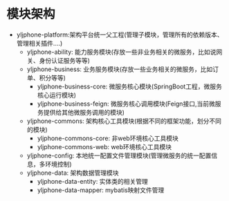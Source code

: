 # 模块架构
* yljphone-platform:架构平台统一父工程(管理子模块，管理所有的依赖版本、管理相关插件....)
    * yljphone-ability: 能力服务模块(存放一些非业务相关的微服务，比如说网关、身份认证服务等等)
    * yljphone-business: 业务服务模块(存放一些业务相关的微服务，比如订单、积分等等)
        * yljphone-business-core: 微服务核心模块(SpringBoot工程，微服务核心运行模块)
        * yljphone-business-feign: 微服务核心调用模块(Feign接口,当前微服务提供给其他微服务调用的模块)
    * yljphone-commons: 架构核心工具模块(根据不同的框架功能，划分不同的模块)
        * yljphone-commons-core: 非web环境核心工具模块
        * yljphone-commons-web: web环境核心工具模块
    * yljphone-config: 本地统一配置文件管理模块(管理微服务的统一配置信息，多环境控制)
    * yljphone-data: 架构数据管理模块
        * yljphone-data-entity: 实体类的相关管理
        * yljphone-data-mapper: mybatis映射文件管理
